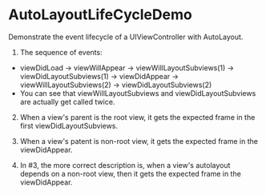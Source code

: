 # AutoLayoutLifeCycleDemo

Demonstrate the event lifecycle of a UIViewController with AutoLayout.

1. The sequence of events:
 * viewDidLoad -> viewWillAppear -> viewWillLayoutSubviews(1) -> viewDidLayoutSubviews(1) -> viewDidAppear ->    viewWillLayoutSubviews(2) -> viewDidLayoutSubviews(2)
 * You can see that viewWillLayoutSubviews and viewDidLayoutSubviews are actually get called twice.

2. When a view's parent is the root view, it gets the expected frame in the first viewDidLayoutSubviews.

3. When a view's patent is non-root view, it gets the expected frame in the viewDidAppear.

4. In #3, the more correct description is, when a view's autolayout depends on a non-root view, then it gets the expected frame in the viewDidAppear.

